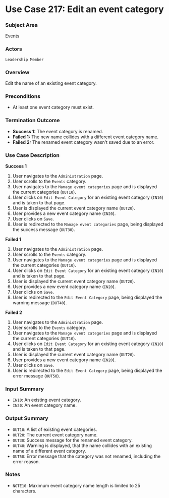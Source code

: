 # Use Case 217: Edit an event category

### Subject Area
Events

### Actors
`Leadership Member`

### Overview
Edit the name of an existing event category.

### Preconditions
- At least one event category must exist.

### Termination Outcome
- **Success 1:** The event category is renamed.
- **Failed 1:** The new name collides with a different event category name.
- **Failed 2:** The renamed event category wasn't saved due to an error.

### Use Case Description
**Success 1**
1. User navigates to the `Administration` page.
2. User scrolls to the `Events` category.
3. User navigates to the `Manage event categories` page and is displayed the current categories (`OUT10`).
4. User clicks on `Edit Event Category` for an existing event category (`IN10`) and is taken to that page.
5. User is displayed the current event category name (`OUT20`).
5. User provides a new event category name (`IN20`).
6. User clicks on `Save`.
7. User is redirected to the `Manage event categories` page, being displayed the success message (`OUT30`).

**Failed 1**
1. User navigates to the `Administration` page.
2. User scrolls to the `Events` category.
3. User navigates to the `Manage event categories` page and is displayed the current categories (`OUT10`).
4. User clicks on `Edit Event Category` for an existing event category (`IN10`) and is taken to that page.
5. User is displayed the current event category name (`OUT20`).
6. User provides a new event category name (`IN20`).
7. User clicks on `Save`.
8. User is redirected to the `Edit Event Category` page, being displayed the warning message (`OUT40`).

**Failed 2**
1. User navigates to the `Administration` page.
2. User scrolls to the `Events` category.
3. User navigates to the `Manage event categories` page and is displayed the current categories (`OUT10`).
4. User clicks on `Edit Event Category` for an existing event category (`IN10`) and is taken to that page.
5. User is displayed the current event category name (`OUT20`).
6. User provides a new event category name (`IN20`).
7. User clicks on `Save`.
8. User is redirected to the `Edit Event Category` page, being displayed the error message (`OUT50`).

### Input Summary
- `IN10`: An existing event category.
- `IN20`: An event category name.

### Output Summary
- `OUT10`: A list of existing event categories.
- `OUT20`: The current event category name.
- `OUT30`: Success message for the renamed event category.
- `OUT40`: Warning is displayed, that the name collides with an existing name of a different event category.
- `OUT50`: Error message that the category was not renamed, including the error reason.

### Notes
- `NOTE10`: Maximum event category name length is limited to 25 characters.